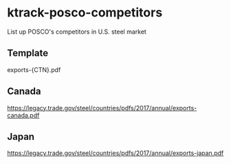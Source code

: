# ktrack-posco-competitors
List up POSCO's competitors in U.S. steel market

## Template
exports-{CTN}.pdf


## Canada 
https://legacy.trade.gov/steel/countries/pdfs/2017/annual/exports-canada.pdf


## Japan 
https://legacy.trade.gov/steel/countries/pdfs/2017/annual/exports-japan.pdf
